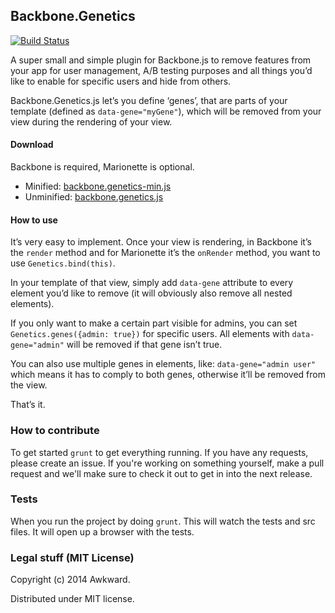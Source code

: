 ## Backbone.Genetics

[![Build Status](https://travis-ci.org/awkward/backbone.genetics.svg)](https://travis-ci.org/awkward/backbone.genetics)

A super small and simple plugin for Backbone.js to remove features from your app for user management, A/B testing purposes and all things you’d like to enable for specific users and hide from others.

Backbone.Genetics.js let’s you define ‘genes’, that are parts of your template (defined as `data-gene="myGene"`), which will be removed from your view during the rendering of your view.

#### Download
Backbone is required, Marionette is optional.
* Minified: [backbone.genetics-min.js](https://raw.github.com/awkward/backbone.genetics/v0.0.2/backbone.genetics-min.js)
* Unminified: [backbone.genetics.js](https://raw.github.com/awkward/backbone.genetics/v0.0.2/backbone.genetics.js)

#### How to use
It’s very easy to implement. Once your view is rendering, in Backbone it’s the `render` method and for Marionette it’s the `onRender` method, you want to use `Genetics.bind(this)`.

In your template of that view, simply add `data-gene` attribute to every element you’d like to remove (it will obviously also remove all nested elements).

If you only want to make a certain part visible for admins, you can set `Genetics.genes({admin: true})` for specific users. All elements with `data-gene="admin"` will be removed if that gene isn’t true.

You can also use multiple genes in elements, like: `data-gene="admin user"` which means it has to comply to both genes, otherwise it’ll be removed from the view.

That’s it.

### How to contribute

To get started `grunt` to get everything running. If you have any requests, please create an issue. If you're working on something yourself, make a pull request and we'll make sure to check it out to get in into the next release.

### Tests

When you run the project by doing `grunt`. This will watch the tests and src files. It will open up a browser with the tests.

### Legal stuff (MIT License)

Copyright (c) 2014 Awkward.

Distributed under MIT license.
